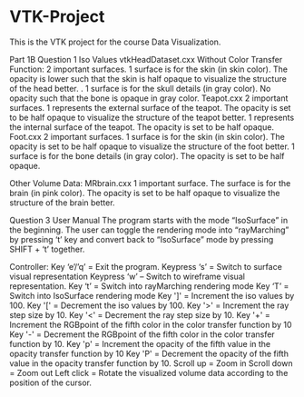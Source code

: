 # VTK-Project
This is the VTK project for the course Data Visualization. 

Part 1B
Question 1 Iso Values
vtkHeadDataset.cxx
Without Color Transfer Function:
2 important surfaces.
1 surface is for the skin (in skin color).
The opacity is lower such that the skin is half opaque to visualize the structure of the head better. . 
1 surface is for the skull details (in gray color).
No opacity such that the bone is opaque in gray color.
Teapot.cxx
2 important surfaces.
1 represents the external surface of the teapot.
The opacity is set to be half opaque to visualize the structure of the teapot better.
1 represents the internal surface of the teapot.
The opacity is set to be half opaque.
Foot.cxx
2 important surfaces.
1 surface is for the skin (in skin color).
The opacity is set to be half opaque to visualize the structure of the foot better.
1 surface is for the bone details (in gray color).
The opacity is set to be half opaque.

Other Volume Data: MRbrain.cxx
1 important surface.
The surface is for the brain (in pink color).
The opacity is set to be half opaque to visualize the structure of the brain better.

Question 3 User Manual
The program starts with the mode “IsoSurface” in the beginning. The user can toggle the rendering mode into “rayMarching” by pressing ‘t’ key and convert back to “IsoSurface” mode by pressing SHIFT + ‘t’ together. 

Controller:
Key ‘e’/’q’ = Exit the program.
Keypress ‘s’ = Switch to surface visual representation
Keypress ‘w’ – Switch to wireframe visual representation.
Key ‘t’ = Switch into rayMarching rendering mode
Key ‘T’ = Switch into IsoSurface rendering mode
Key ']' = Increment the iso values by 100.
Key '[' = Decrement the iso values by 100.
Key '>' = Increment the ray step size by 10.
Key '<' = Decrement the ray step size by 10.
Key '+' = Increment the RGBpoint of the fifth color in the color transfer function by 10
Key '-' = Decrement the RGBpoint of the fifth color in the color transfer function by 10.
Key 'p' = Increment the opacity of the fifth value in the opacity transfer function by 10
Key 'P' = Decrement the opacity of the fifth value in the opacity transfer function by 10.
Scroll up = Zoom in
Scroll down = Zoom out
Left click = Rotate the visualized volume data according to the position of the cursor.

